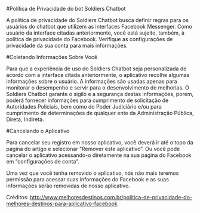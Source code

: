 #Política de Privacidade do bot Soldiers Chatbot

A política de privacidade do Soldiers Chatbot busca definir regras para os usuários do chatbot que utilizem as interfaces Facebook Messenger. Como usuário da interface citadas anteriormente, você está sujeito, também, à política de privacidade do Facebook. Verifique as configurações de privacidade da sua conta para mais informações.

#Coletando Informações Sobre Você

Para que a experiência de uso do Soldiers Chatbot seja personalizada de acordo com a interface citada anteriormente, o aplicativo recolhe algumas informações sobre o usuário. A informações são usadas apenas para monitorar o desempenho e servir para o desenvolvimento de melhorias. O Soldiers Chatbot garante o sigilo e a segurança destas informações, porém, poderá fornecer informações para cumprimento de solicitação de Autoridades Policiais, bem como do Poder Judiciário e/ou para cumprimento de determinações de qualquer ente da Administração Pública, Direta, Indireta.

#Cancelando o Aplicativo

Para cancelar seu registro em nosso aplicativo, você deverá ir até o topo da página do artigo e selecionar “Remover este aplicativo”. Ou você pode cancelar o aplicativo acessando-o diretamente na sua página do Facebook em “configurações de conta”.

Uma vez que você tenha removido o aplicativo, nós não mais teremos permissão para acessar suas informações do Facebook e as suas informações serão removidas de nosso aplicativo.

Créditos: http://www.melhoresdestinos.com.br/politica-de-privacidade-do-melhores-destinos-para-aplicativo-facebook
